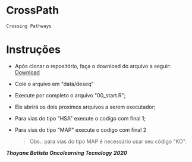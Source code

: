 # CrossPath
    Crossing Pathways

# Instruções 
- Após clonar o repositório, faça o download do arquivo a seguir:
    [Download](https://drive.google.com/file/d/1OJZnXrjhvUwIa7-6VvUk7j_-yvnmmq7U/view?usp=sharing)
- Cole o arquivo em "data/deseq"

- Execute por completo o arquivo "00_start.R"; 
- Ele abrirá os dois proximos arquivos a serem executador; 

- Para vias do tipo "HSA" execute o codigo com final 1;
- Para vias do tipo "MAP" execute o codigo com final 2
    > Obs.: para vias do tipo MAP é necessário usar seu código "KO".

***Thayane Batista***
***Oncolearning Tecnology***
***2020***